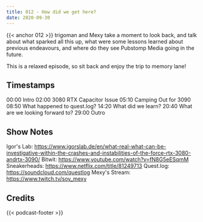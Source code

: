 ```yaml
---
title: 012 - How did we get here?
date: 2020-09-30
---
```

{{< anchor 012 >}}
trigoman and Mexy take a moment to look back, and talk about what sparked all this up, what were some lessons learned about previous endeavours, and where do they see Pubstomp Media going in the future.

This is a relaxed episode, so sit back and enjoy the trip to memory lane!
<!--more-->

## Timestamps
00:00 Intro
02:00 3080 RTX Capacitor Issue
05:10 Camping Out for 3090
08:50 What happened to quest.log?
14:20 What did we learn?
20:40 What are we looking forward to?
29:00 Outro

## Show Notes
Igor's Lab: https://www.igorslab.de/en/what-real-what-can-be-investigative-within-the-crashes-and-instabilities-of-the-force-rtx-3080-andrtx-3090/
Bitwit: https://www.youtube.com/watch?v=fN8G5eESqmM
Sneakerheads: https://www.netflix.com/title/81249713
Quest.log: https://soundcloud.com/questlog
Mexy's Stream: https://www.twitch.tv/soy_mexy

## Credits
{{< podcast-footer >}}
